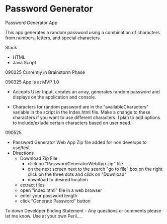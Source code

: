 # Password Generator
Password Generator App


This app generates a random password using a combination of characters from numbers, letters, and special characters.

Stack
- HTML
- Java Script

090225
Currently in Brainstorm Phase

090325
App is at MVP 1.0
- Accepts User Input, creates an array, generates random password and displays on the application and console.

- Characters for random password are in the "availableCharacters" variable in the script in the Index.html file. Make a change to these characters if you want to use different characters. I plan to add options to include/exlude certain characters based on user need.

090525
- Password Generator Web App Zip file added for non develops to use/test
- Directions
    - Download Zip File
        - click on "PasswordGeneratorWebApp.zip" file
        - on the next screen next to the search "go to file" box on the right click on the three dots and click on "Download"
        - download to desired location
    - extract files
    - open "index.html" file in a web browser
    - enter your password length
    - click "Generate Password" button


To down
Developer Ending Statement - Any questions or comments please let me know. Use at your own Peril....